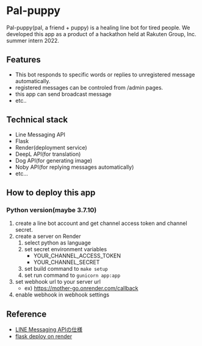# Pal-puppy
Pal-puppy(pal, a friend + puppy) is a healing line bot for tired people.
We developed this app as a product of a hackathon held at Rakuten Group, Inc. summer intern 2022.

## Features
- This bot responds to specific words or replies to unregistered message automatically.
- registered messages can be controled from /admin pages.
- this app can send broadcast message
- etc..


## Technical stack
- Line Messaging API
- Flask
- Render(deployment service)
- DeepL API(for translation)
- Dog API(for generating image)
- Noby API(for replying messages automatically)
- etc...

## How to deploy this app
### Python version(maybe 3.7.10)
1. create a line bot account and get channel access token and channel secret.
2. create a server on Render
   1. select python as language
   2. set secret environment variables
      - YOUR_CHANNEL_ACCESS_TOKEN
      - YOUR_CHANNEL_SECRET
   3. set build command to `make setup`
   4. set run command to `gunicorn app:app`
3. set webhook url to your server url
   - ex) https://mother-go.onrender.com/callback
4. enable webhook in webhook settings

## Reference

- [LINE Messaging APIの仕様](https://developers.line.biz/ja/reference/messaging-api/)
- [flask deploy on render](https://render.com/docs/deploy-flask)
